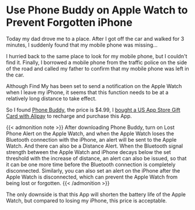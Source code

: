 # Use Phone Buddy on Apple Watch to Prevent Forgotten iPhone

Today my dad drove me to a place. After I got off the car and walked for 3 minutes, I suddenly found that my mobile phone was missing...
<!--more-->
I hurried back to the same place to look for my mobile phone, but I couldn't find it. Finally, I borrowed a mobile phone from the traffic police on the side of the road and called my father to confirm that my mobile phone was left in the car.

Although Find My has been set to send a notification on the Apple Watch when I leave my iPhone, it seems that this function needs to be at a relatively long distance to take effect.

So I found [Phone Buddy](https://apps.apple.com/us/app/phone-buddy-phone-lost-alert/id1451559391), the price is $4.99, I [bought a US App Store Gift Card with Alipay](https://www.kayak4665664.com/buy-us-app-store-gift-cards-with-alipay/) to recharge and purchase this App.

{{< admonition note >}}
After downloading Phone Buddy, turn on Lost Phone Alert on the Apple Watch, and when the Apple Watch loses the Bluetooth connection with the iPhone, an alert will be sent to the Apple Watch. And there can also be a Distance Alert. When the Bluetooth signal strength between the Apple Watch and iPhone decays below the set threshold with the increase of distance, an alert can also be issued, so that it can be one more time before the Bluetooth connection is completely disconnected. Similarly, you can also set an alert on the iPhone after the Apple Watch is disconnected, which can prevent the Apple Watch from being lost or forgotten.
{{< /admonition >}}

The only downside is that this App will shorten the battery life of the Apple Watch, but compared to losing my iPhone, this price is acceptable.
